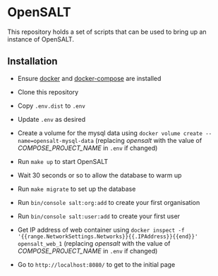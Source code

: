 OpenSALT
========

This repository holds a set of scripts that can be used to bring up an
instance of OpenSALT.


Installation
------------

* Ensure [docker](https://docs.docker.com/get-docker/) and
  [docker-compose](https://docs.docker.com/compose/install/) are installed

* Clone this repository

* Copy `.env.dist` to `.env`

* Update `.env` as desired

* Create a volume for the mysql data using `docker volume create --name=opensalt-mysql-data`
  (replacing _opensalt_ with the value of _COMPOSE_PROJECT_NAME_ in `.env` if changed)

* Run `make up` to start OpenSALT

* Wait 30 seconds or so to allow the database to warm up

* Run `make migrate` to set up the database

* Run `bin/console salt:org:add` to create your first organisation

* Run `bin/console salt:user:add` to create your first user

* Get IP address of web container using
  `docker inspect -f '{{range.NetworkSettings.Networks}}{{.IPAddress}}{{end}}' opensalt_web_1`
  (replacing _opensalt_ with the value of _COMPOSE_PROJECT_NAME_ in `.env` if changed)

* Go to `http://localhost:8080/` to get to the initial page

